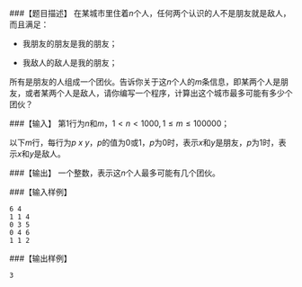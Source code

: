###【题目描述】
在某城市里住着$n$个人，任何两个认识的人不是朋友就是敌人，而且满足：

+ 我朋友的朋友是我的朋友；

+ 我敌人的敌人是我的朋友；

所有是朋友的人组成一个团伙。告诉你关于这$n$个人的$m$条信息，即某两个人是朋友，或者某两个人是敌人，请你编写一个程序，计算出这个城市最多可能有多少个团伙？

###【输入】
第$1$行为$n$和$m$，$1 \lt n \lt 1000,1 \leq m \leq 100000$；

以下$m$行，每行为$p\ x\ y$，$p$的值为$0$或$1$，$p$为$0$时，表示$x$和$y$是朋友，$p$为$1$时，表示$x$和$y$是敌人。

###【输出】
一个整数，表示这$n$个人最多可能有几个团伙。

###【输入样例】
```
6 4
1 1 4
0 3 5
0 4 6
1 1 2
```
###【输出样例】
```
3
```